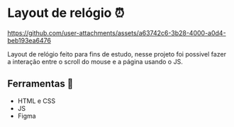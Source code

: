 # Layout de relógio ⏰

https://github.com/user-attachments/assets/a63742c6-3b28-4000-a0d4-beb193ea6476

Layout de relógio feito para fins de estudo, nesse projeto foi possivel fazer a interação entre o scroll do mouse e a página usando o JS.

## Ferramentas 🔨

+ HTML e CSS
+ JS
+ Figma


